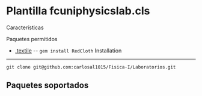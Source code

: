 Plantilla fcuniphysicslab.cls
=============

Características

Paquetes permitidos

* [.textile](https://www.promptworks.com/textile) -- `gem install RedCloth`
Installation
-----------
```
git clone git@github.com:carlosal1015/Fisica-I/Laboratorios.git
```
Paquetes soportados
-----
